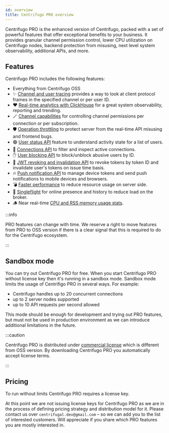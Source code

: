 ```yaml
---
id: overview
title: Centrifugo PRO overview
---
```


Centrifugo PRO is the enhanced version of Centrifugo, packed with a set of powerful features that offer exceptional benefits to your business. It provides granular channel permission control, lower CPU utilization on Centrifugo nodes, backend protection from misusing, next level system observability, additional APIs, and more.

## Features

Centrifugo PRO includes the following features:

* Everything from Centrifugo OSS
* ✨ [Channel and user tracing](./tracing.md) provides a way to look at client protocol frames in the specified channel or per user ID.
* ❤️ [Real-time analytics with ClickHouse](./analytics.md) for a great system observability, reporting and trending.
* 🪄 [Channel capabilities](./capabilities.md) for controlling channel permissions per connection or per subscription.
* 🛡️ [Operation throttling](./throttling.md) to protect server from the real-time API misusing and frontend bugs.
* 🟢 [User status API](./user_status.md) feature to understand activity state for a list of users.
* 🔌 [Connections API](./connections.md) to filter and inspect active connections.
* ✋ [User blocking API](./user_block.md) to block/unblock abusive users by ID.
* 🛑 [JWT revoking and invalidation API](./token_revocation.md) to revoke tokens by token ID and invalidate user's tokens on issue time basis.
* 🔥 [Push notification API](./push_notifications.md) to manage device tokens and send push notifications to mobile devices and browsers.
* 💣 [Faster performance](./performance.md) to reduce resource usage on server side.
* 🔮 [Singleflight](./singleflight.md) for online presence and history to reduce load on the broker.
* 🪵 Near real-time [CPU and RSS memory usage stats](./process_stats.md).

:::info

PRO features can change with time. We reserve a right to move features from PRO to OSS version if there is a clear signal that this is required to do for the Centrifugo ecosystem.

:::

## Sandbox mode

You can try out Centrifugo PRO for free. When you start Centrifugo PRO without license key then it's running in a sandbox mode. Sandbox mode limits the usage of Centrifigo PRO in several ways. For example:

* Centrifugo handles up to 20 concurrent connections
* up to 2 server nodes supported
* up to 10 API requests per second allowed

This mode should be enough for development and trying out PRO features, but must not be used in production environment as we can introduce additional limitations in the future.

:::caution

Centrifugo PRO is distributed under [commercial license](/pro_license) which is different from OSS version. By downloading Centrifugo PRO you automatically accept license terms.

:::

## Pricing

To run without limits Centrifugo PRO requires a license key.

At this point we are not issuing license keys for Centrifugo PRO as we are in the process of defining pricing strategy and distribution model for it. Please contact us over `centrifugal.dev@gmail.com` – so we can add you to the list of interested customers. Will appreciate if you share which PRO features you are mostly interested in.
